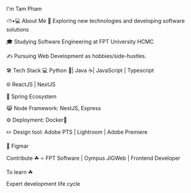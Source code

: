 
I'm Tam Pham

⛅•💻 About Me
🍙   Exploring new technologies and developing software solutions

🎓   Studying Software Engineering at FPT University HCMC


✍️   Pursuing Web Development as hobbies/side-hustles.

🛠 Tech Stack
💻   Python 🐍| Java ☕| JavaScript | Typescript

🌐   ReactJS | NextJS

🌱 Spring Ecosystem

😹 Node Framework: NestJS, Express



⚙ Deployment: Docker🐳

✏️ Design tool: Adobe PTS | Lightroom | Adobe Premiere

🤺 Figmar 

Contribute ☘
⭐   FPT Software | Oympus JIGWeb | Frontend Developer 

To learn ☘

Expert development life cycle
